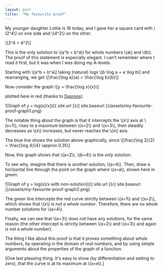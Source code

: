 ```yaml
---
layout: post
title:  "My favourite proof"
---
```


<script src="https://polyfill.io/v3/polyfill.min.js?features=es6"></script>
<script id="MathJax-script" async src="https://cdn.jsdelivr.net/npm/mathjax@3/es5/tex-mml-chtml.js"></script>

<p>
My younger daughter Lottie is 16 today, and I gave her a square card with \(2^4\) on one side and \(4^2\) on the other.

</p>

<p>
  \[2^4 = 4^2\]
</p>

<p>
This is the only solution to \(a^b = b^a\) for whole numbers \(a\) and \(b\). The proof of this statement is especially elegant. I can't remember where I read it first, but it was when I was doing my A-levels.
</p>

<p>
Starting with
  \[a^b = b^a\]
taking (natural) logs
  \[b \log a = a \log b\]
and rearranging, we get
  \[\frac{\log a}{a} = \frac{\log b}{b}\]
</p>

<p>
Now consider the graph
    \[y = \frac{\log x}{x}\]
</p>

plotted here in red (thanks to [Desmos](https://www.desmos.com/calculator/62sc6ptpgw)):

![Graph of y = log(x)/x]({{ site.url }}{{ site.baseurl }}/assets/my-favourite-proof-graph1.png)

<p>
The notable thing about the graph is that it intercepts the \(x\) axis at \(x=1\), rises to a maximum between \(x=2\) and \(x=3\), then steadily decreases as \(x\) increases, but never reaches the \(x\) axis.
</p>

<p>
The blue line shows the solution above graphically, since
    \[\frac{\log 2}{2} = \frac{\log 4}{4} \approx 0.35\]
</p>

<p>
Now, this graph shows that \(a=2\), \(b=4\) is the <i>only</i> solution.
</p>

<p>
To see why, imagine that there is another solution, \(a>4\). Then, draw a horizontal line through the point on the graph where \(x=a\), shown here in green:
</p>

![Graph of y = log(x)/x with non-solution]({{ site.url }}{{ site.baseurl }}/assets/my-favourite-proof-graph2.png)

<p>
The green line intercepts the red curve strictly between \(x=1\) and \(x=2\), which shows that \(x\) <i>is not a whole number</i>. Therefore, there are no whole number solutions for \(a>4\).
</p>

<p>
Finally, we can see that \(a=3\) does not have any solutions, for the same reason (the other intercept is strictly between  \(x=2\) and \(x=3\) and again is not a whole number).
</p>

<p>
The thing I like about this proof is that it proves something about <i>whole numbers</i>, by operating in the domain of <i>real numbers</i>, and by using simple arguments about the properties of the graph of a function.
</p>

<p>
[One last pleasing thing. It's easy to show (by differentiation and setting to zero), that the curve is at its maximum at \(x=e\).]
</p>

